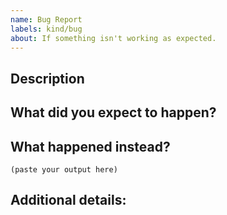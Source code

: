 ```yaml
---
name: Bug Report
labels: kind/bug
about: If something isn't working as expected.
---
```


## Description

<!--
Briefly describe the problem you are having in a few paragraphs.
-->

## What did you expect to happen?


## What happened instead?


```
(paste your output here)
```

## Additional details:
